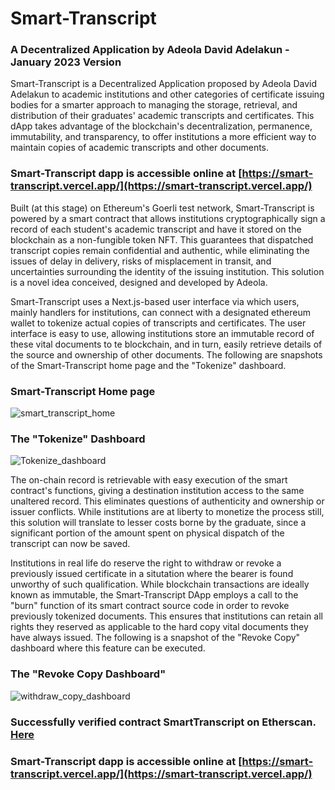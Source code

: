 # Smart-Transcript
### A Decentralized Application by Adeola David Adelakun - January 2023 Version

Smart-Transcript is a Decentralized Application proposed by Adeola David Adelakun to academic institutions and other categories of certificate issuing bodies for a smarter approach to managing the storage, retrieval, and distribution of their graduates' academic transcripts and certificates. This dApp takes advantage of the blockchain's decentralization, permanence, immutability, and transparency, to offer institutions a more efficient way to maintain copies of academic transcripts and other documents.

### Smart-Transcript dapp is accessible online at [https://smart-transcript.vercel.app/](https://smart-transcript.vercel.app/)

Built (at this stage) on Ethereum's Goerli test network, Smart-Transcript is powered by a smart contract that allows institutions cryptographically sign a record of each student's academic transcript and have it stored on the blockchain as a non-fungible token NFT. This guarantees that dispatched transcript copies remain confidential and authentic, while eliminating the issues of delay in delivery, risks of misplacement in transit, and uncertainties surrounding the identity of the issuing institution. This solution is a novel idea conceived, designed and developed by Adeola.

Smart-Transcript uses a Next.js-based user interface via which users, mainly handlers for institutions, can connect with a designated ethereum wallet to tokenize actual copies of transcripts and certificates. The user interface is easy to use, allowing institutions store an immutable record of these vital documents to te blockchain, and in turn, easily retrieve details of the source and ownership of other documents. The following are snapshots of the Smart-Transcript home page and the "Tokenize" dashboard.


### Smart-Transcript Home page
![smart_transcript_home](https://user-images.githubusercontent.com/101281102/214306233-dd04e2ca-5633-4cac-aacd-df4ad87603b8.JPG)


### The "Tokenize" Dashboard
![Tokenize_dashboard](https://user-images.githubusercontent.com/101281102/214308315-61a8d4c9-1a67-455d-9831-7682a0ce589d.JPG)


The on-chain record is retrievable with easy execution of the smart contract's functions, giving a destination institution access to the same unaltered record. This eliminates questions of authenticity and ownership or issuer conflicts. While institutions are at liberty to monetize the process still, this solution will translate to lesser costs borne by the graduate, since a significant portion of the amount spent on physical dispatch of the transcript can now be saved.

Institutions in real life do reserve the right to withdraw or revoke a previously issued certificate in a situtation where the bearer is found unworthy of such qualification. While blockchain transactions are ideally known as immutable, the Smart-Transcript DApp employs a call to the "burn" function of its smart contract source code in order to revoke previously tokenized documents. This ensures that institutions can retain all rights they reserved as applicable to the hard copy vital documents they have always issued. The following is a snapshot of the "Revoke Copy" dashboard where this feature can be executed.


### The "Revoke Copy Dashboard"
![withdraw_copy_dashboard](https://user-images.githubusercontent.com/101281102/214310202-2c11f2d0-f540-4975-a3df-48cbe6e66926.JPG)


### Successfully verified contract SmartTranscript on Etherscan. [Here](https://goerli.etherscan.io/address/0x73F9671506f3494F97F1e32Ca45810610b3704c5#code)

### Smart-Transcript dapp is accessible online at [https://smart-transcript.vercel.app/](https://smart-transcript.vercel.app/)
